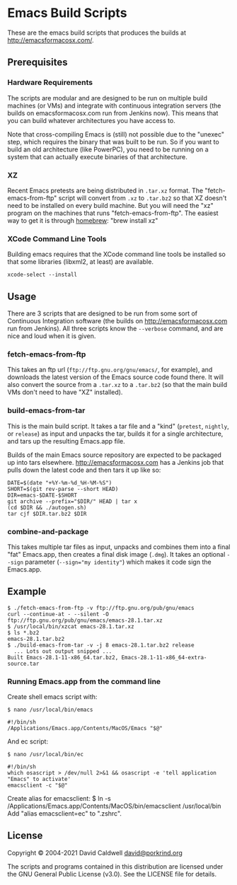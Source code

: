Emacs Build Scripts
===================

These are the emacs build scripts that produces the builds at
http://emacsformacosx.com/.

Prerequisites
-------------

### Hardware Requirements

The scripts are modular and are designed to be run on multiple build
machines (or VMs) and integrate with continuous integration servers (the
builds on emacsformacosx.com run from Jenkins now). This means that you can
build whatever architectures you have access to.

Note that cross-compiling Emacs is (still) not possible due to the "unexec"
step, which requires the binary that was built to be run. So if you want to
build an old architecture (like PowerPC), you need to be running on a system
that can actually execute binaries of that architecture.


### XZ

Recent Emacs pretests are being distributed in `.tar.xz` format. The
"fetch-emacs-from-ftp" script will convert from `.xz` to `.tar.bz2` so that
XZ doesn't need to be installed on every build machine. But you will need
the "xz" program on the machines that runs "fetch-emacs-from-ftp". The
easiest way to get it is through [homebrew](http://brew.sh/): "brew install xz"


### XCode Command Line Tools

Building emacs requires that the XCode command line tools be installed so that
some libraries (libxml2, at least) are available.

    xcode-select --install

Usage
-----

There are 3 scripts that are designed to be run from some sort of Continuous
Integration software (the builds on http://emacsformacosx.com run from
Jenkins). All three scripts know the `--verbose` command, and are nice and
loud when it is given.

### fetch-emacs-from-ftp

This takes an ftp url (`ftp://ftp.gnu.org/gnu/emacs/`, for example), and
downloads the latest version of the Emacs source code found there. It will
also convert the source from a `.tar.xz` to a `.tar.bz2` (so that the main
build VMs don't need to have "XZ" installed).

### build-emacs-from-tar

This is the main build script. It takes a tar file and a "kind" (`pretest`,
`nightly`, or `release`) as input and unpacks the tar, builds it for a
single architecture, and tars up the resulting Emacs.app file.

Builds of the main Emacs source repository are expected to be packaged up
into tars elsewhere. http://emacsformacosx.com has a Jenkins job that pulls down
the latest code and then tars it up like so:

    DATE=$(date "+%Y-%m-%d_%H-%M-%S")
    SHORT=$(git rev-parse --short HEAD)
    DIR=emacs-$DATE-$SHORT
    git archive --prefix="$DIR/" HEAD | tar x
    (cd $DIR && ./autogen.sh)
    tar cjf $DIR.tar.bz2 $DIR


### combine-and-package

This takes multiple tar files as input, unpacks and combines them into a
final "fat" Emacs.app, then creates a final disk image (`.dmg`). It takes an
optional `--sign` parameter (`--sign="my identity"`) which makes it code
sign the Emacs.app.

Example
-------

    $ ./fetch-emacs-from-ftp -v ftp://ftp.gnu.org/pub/gnu/emacs
    curl --continue-at - --silent -O ftp://ftp.gnu.org/pub/gnu/emacs/emacs-28.1.tar.xz
    $ /usr/local/bin/xzcat emacs-28.1.tar.xz
    $ ls *.bz2
    emacs-28.1.tar.bz2
    $ ./build-emacs-from-tar -v -j 8 emacs-28.1.tar.bz2 release
      ... Lots out output snipped ...
    Built Emacs-28.1-11-x86_64.tar.bz2, Emacs-28.1-11-x86_64-extra-source.tar
    
### Running Emacs.app from the command line

Create shell emacs script with:

    $ nano /usr/local/bin/emacs
```
#!/bin/sh
/Applications/Emacs.app/Contents/MacOS/Emacs "$@"
```

 And ec script:
 
    $ nano /usr/local/bin/ec
```
#!/bin/sh
which osascript > /dev/null 2>&1 && osascript -e 'tell application "Emacs" to activate'
emacsclient -c "$@"
```
Create alias for emacsclient:
$ ln -s /Applications/Emacs.app/Contents/MacOS/bin/emacsclient /usr/local/bin
Add "alias emacsclient=ec" to  ".zshrc".

License
-------

Copyright © 2004-2021 David Caldwell <david@porkrind.org>

The scripts and programs contained in this distribution are licensed under
the GNU General Public License (v3.0). See the LICENSE file for details.
